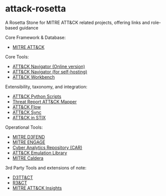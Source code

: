 # attack-rosetta
A Rosetta Stone for MITRE ATT&amp;CK related projects, offering links and role-based guidance

Core Framework & Database:
- [MITRE ATT&CK](https://attack.mitre.org)

Core Tools:
- [ATT&CK Navigator (Online version)](https://mitre-attack.github.io/attack-navigator/)
- [ATT&CK Navigator (for self-hosting)](https://github.com/mitre-attack/attack-navigator)
- [ATT&CK Workbench](https://mitre-engenuity.org/cybersecurity/center-for-threat-informed-defense/our-work/attck-workbench/)

Extensibility, taxonomy, and integration:
- [ATT&CK Python Scripts](https://github.com/mitre-attack/mitreattack-python)
- [Threat Report ATT&CK Mapper](https://mitre-engenuity.org/cybersecurity/center-for-threat-informed-defense/our-work/threat-report-attck-mapper-tram/)
- [ATT&CK Flow](https://center-for-threat-informed-defense.github.io/attack-flow/)
- [ATT&CK Sync](https://center-for-threat-informed-defense.github.io/attack-sync/)
- [ATT&CK in STIX](https://github.com/mitre/cti)

Operational Tools:
- [MITRE D3FEND](https://d3fend.mitre.org/)
- [MITRE ENGAGE](https://engage.mitre.org/)
- [Cyber Analytics Repository (CAR)](https://car.mitre.org/)
- [ATT&CK Emulation Library](https://github.com/center-for-threat-informed-defense/adversary_emulation_library)
- [MITRE Caldera](https://caldera.mitre.org/)

3rd Party Tools and extensions of note:
- [D3TT&CT](https://github.com/rabobank-cdc/DeTTECT)
- [R3&CT](https://atc-project.github.io/atc-react/)
- [MITRE ATT&CK Insights](https://ma-insights.vercel.app/overview)
